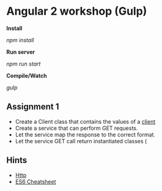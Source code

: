 # Angular 2 workshop (Gulp)

**Install**

_npm install_

**Run server**

_npm run start_

**Compile/Watch**

_gulp_

## Assignment 1
  * Create a Client class that contains the values of a [client](../assignment_1/src/mockdata/clients.json)
  * Create a service that can perform GET requests.
  * Let the service map the response to the correct format.
  * Let the service GET call return instantiated classes (


## Hints
  * [Http](https://angular.io/docs/ts/latest/api/http/Http-class.html)
  * [ES6 Cheatsheet](http://es6-features.org/#Constants)